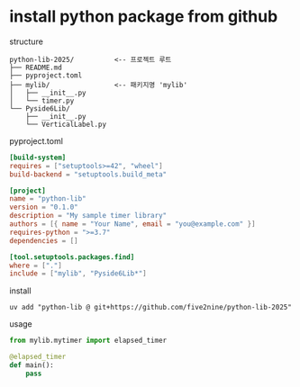# install python package from github

structure

```shell
python-lib-2025/          <-- 프로젝트 루트
├── README.md
├── pyproject.toml
├── mylib/                <-- 패키지명 'mylib'
│   ├── __init__.py
│   └── timer.py
└── Pyside6Lib/
    ├── __init__.py
    └── VerticalLabel.py
```

pyproject.toml

```toml
[build-system]
requires = ["setuptools>=42", "wheel"]
build-backend = "setuptools.build_meta"

[project]
name = "python-lib"
version = "0.1.0"
description = "My sample timer library"
authors = [{ name = "Your Name", email = "you@example.com" }]
requires-python = ">=3.7"
dependencies = []

[tool.setuptools.packages.find]
where = ["."]
include = ["mylib", "Pyside6Lib*"]
```

install

```shell
uv add "python-lib @ git+https://github.com/five2nine/python-lib-2025"
```

usage

```python
from mylib.mytimer import elapsed_timer

@elapsed_timer
def main():
    pass

```
